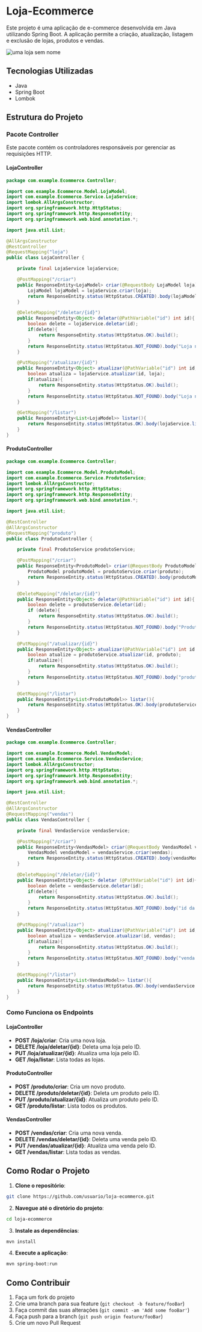 # Loja-Ecommerce

Este projeto é uma aplicação de e-commerce desenvolvida em Java utilizando Spring Boot. A aplicação permite a criação, atualização, listagem e exclusão de lojas, produtos e vendas.

![uma loja sem nome](https://github.com/user-attachments/assets/ee046c34-30d8-4dfc-a6ea-26757c0d656e)


## Tecnologias Utilizadas
- Java
- Spring Boot
- Lombok

## Estrutura do Projeto

### Pacote Controller
Este pacote contém os controladores responsáveis por gerenciar as requisições HTTP.

#### LojaController
```java
package com.example.Ecommerce.Controller;

import com.example.Ecommerce.Model.LojaModel;
import com.example.Ecommerce.Service.LojaService;
import lombok.AllArgsConstructor;
import org.springframework.http.HttpStatus;
import org.springframework.http.ResponseEntity;
import org.springframework.web.bind.annotation.*;

import java.util.List;

@AllArgsConstructor
@RestController
@RequestMapping("loja")
public class LojaController {

    private final LojaService lojaService;

    @PostMapping("/criar")
    public ResponseEntity<LojaModel> criar(@RequestBody LojaModel loja){
        LojaModel lojaModel = lojaService.criar(loja);
        return ResponseEntity.status(HttpStatus.CREATED).body(lojaModel);
    }

    @DeleteMapping("/deletar/{id}")
    public ResponseEntity<Object> deletar(@PathVariable("id") int id){
        boolean delete = lojaService.deletar(id);
        if(delete){
            return ResponseEntity.status(HttpStatus.OK).build();
        }
        return ResponseEntity.status(HttpStatus.NOT_FOUND).body("Loja nao encontrada");
    }

    @PutMapping("/atualizar/{id}")
    public ResponseEntity<Object> atualizar(@PathVariable("id") int id, @RequestBody LojaModel loja){
        boolean atualiza = lojaService.atualizar(id, loja);
        if(atualiza){
            return ResponseEntity.status(HttpStatus.OK).build();
        }
        return ResponseEntity.status(HttpStatus.NOT_FOUND).body("Loja nao encontrada");
    }

    @GetMapping("/listar")
    public ResponseEntity<List<LojaModel>> listar(){
        return ResponseEntity.status(HttpStatus.OK).body(lojaService.listar());
    }
}
```

#### ProdutoController
```java
package com.example.Ecommerce.Controller;

import com.example.Ecommerce.Model.ProdutoModel;
import com.example.Ecommerce.Service.ProdutoService;
import lombok.AllArgsConstructor;
import org.springframework.http.HttpStatus;
import org.springframework.http.ResponseEntity;
import org.springframework.web.bind.annotation.*;

import java.util.List;

@RestController
@AllArgsConstructor
@RequestMapping("produto")
public class ProdutoController {

    private final ProdutoService produtoService;

    @PostMapping("/criar")
    public ResponseEntity<ProdutoModel> criar(@RequestBody ProdutoModel produto){
        ProdutoModel produtoModel = produtoService.criar(produto);
        return ResponseEntity.status(HttpStatus.CREATED).body(produtoModel);
    }

    @DeleteMapping("/deletar/{id}")
    public ResponseEntity<Object> deletar(@PathVariable("id") int id){
        boolean delete = produtoService.deletar(id);
        if (delete){
            return ResponseEntity.status(HttpStatus.OK).build();
        }
        return ResponseEntity.status(HttpStatus.NOT_FOUND).body("Produto nao encontrado");
    }

    @PutMapping("/atualizar/{id}")
    public ResponseEntity<Object> atualizar(@PathVariable("id") int id , @RequestBody ProdutoModel produto){
        boolean atualize = produtoService.atualizar(id, produto);
        if(atualize){
            return ResponseEntity.status(HttpStatus.OK).build();
        }
        return ResponseEntity.status(HttpStatus.NOT_FOUND).body("produto nao encontrado");
    }

    @GetMapping("/listar")
    public ResponseEntity<List<ProdutoModel>> listar(){
        return ResponseEntity.status(HttpStatus.OK).body(produtoService.listar());
    }
}
```

#### VendasController
```java
package com.example.Ecommerce.Controller;

import com.example.Ecommerce.Model.VendasModel;
import com.example.Ecommerce.Service.VendasService;
import lombok.AllArgsConstructor;
import org.springframework.http.HttpStatus;
import org.springframework.http.ResponseEntity;
import org.springframework.web.bind.annotation.*;

import java.util.List;

@RestController
@AllArgsConstructor
@RequestMapping("vendas")
public class VendasController {

    private final VendasService vendasService;

    @PostMapping("/criar")
    public ResponseEntity<VendasModel> criar(@RequestBody VendasModel vendas){
        VendasModel vendasModel = vendasService.criar(vendas);
        return ResponseEntity.status(HttpStatus.CREATED).body(vendasModel);
    }

    @DeleteMapping("/deletar/{id}")
    public ResponseEntity<Object> deletar (@PathVariable("id") int id){
        boolean delete = vendasService.deletar(id);
        if(delete){
            return ResponseEntity.status(HttpStatus.OK).build();
        }
        return ResponseEntity.status(HttpStatus.NOT_FOUND).body("id da venda nao encontrado, nao foi possivel deletar");
    }

    @PutMapping("/atualizar")
    public ResponseEntity<Object> atualizar(@PathVariable("id") int id, @RequestBody VendasModel vendas){
        boolean atualiza = vendasService.atualizar(id, vendas);
        if(atualiza){
            return ResponseEntity.status(HttpStatus.OK).build();
        }
        return ResponseEntity.status(HttpStatus.NOT_FOUND).body("venda não encontrada, não foi possivel atualizar");
    }

    @GetMapping("/listar")
    public ResponseEntity<List<VendasModel>> listar(){
        return ResponseEntity.status(HttpStatus.OK).body(vendasService.listar());
    }
}
```

### Como Funciona os Endpoints

#### LojaController
- **POST /loja/criar**: Cria uma nova loja.
- **DELETE /loja/deletar/{id}**: Deleta uma loja pelo ID.
- **PUT /loja/atualizar/{id}**: Atualiza uma loja pelo ID.
- **GET /loja/listar**: Lista todas as lojas.

#### ProdutoController
- **POST /produto/criar**: Cria um novo produto.
- **DELETE /produto/deletar/{id}**: Deleta um produto pelo ID.
- **PUT /produto/atualizar/{id}**: Atualiza um produto pelo ID.
- **GET /produto/listar**: Lista todos os produtos.

#### VendasController
- **POST /vendas/criar**: Cria uma nova venda.
- **DELETE /vendas/deletar/{id}**: Deleta uma venda pelo ID.
- **PUT /vendas/atualizar/{id}**: Atualiza uma venda pelo ID.
- **GET /vendas/listar**: Lista todas as vendas.

## Como Rodar o Projeto

1. **Clone o repositório**:
```bash
git clone https://github.com/usuario/loja-ecommerce.git
```

2. **Navegue até o diretório do projeto**:
```bash
cd loja-ecommerce
```

3. **Instale as dependências**:
```bash
mvn install
```

4. **Execute a aplicação**:
```bash
mvn spring-boot:run
```

## Como Contribuir

1. Faça um fork do projeto
2. Crie uma branch para sua feature (`git checkout -b feature/fooBar`)
3. Faça commit das suas alterações (`git commit -am 'Add some fooBar'`)
4. Faça push para a branch (`git push origin feature/fooBar`)
5. Crie um novo Pull Request


